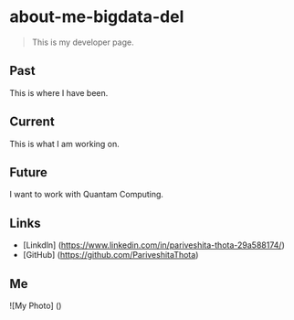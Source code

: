 # about-me-bigdata-del

> This is my developer page.

## Past

This is where I have been.

## Current 

This is what I am working on.

## Future

I want to work with Quantam Computing.

## Links


* [Linkdln] (https://www.linkedin.com/in/pariveshita-thota-29a588174/) 
* [GitHub] (https://github.com/PariveshitaThota)

## Me

![My Photo] ()
